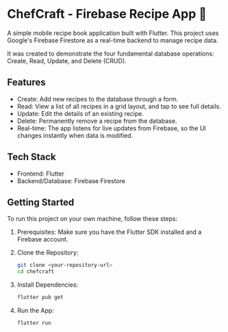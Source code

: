 # ChefCraft - Firebase Recipe App 🍳

A simple mobile recipe book application built with Flutter. This project uses Google's Firebase Firestore as a real-time backend to manage recipe data.

It was created to demonstrate the four fundamental database operations: Create, Read, Update, and Delete (CRUD).

## Features

* Create: Add new recipes to the database through a form.
* Read: View a list of all recipes in a grid layout, and tap to see full details.
* Update: Edit the details of an existing recipe.
* Delete: Permanently remove a recipe from the database.
* Real-time: The app listens for live updates from Firebase, so the UI changes instantly when data is modified.

## Tech Stack

* Frontend: Flutter
* Backend/Database: Firebase Firestore

## Getting Started

To run this project on your own machine, follow these steps:

1. Prerequisites: Make sure you have the Flutter SDK installed and a Firebase account.

2.  Clone the Repository:
    ```bash
    git clone <your-repository-url>
    cd chefcraft
    ```

3.  Install Dependencies:
    ```bash
    flutter pub get
    ```



5.  Run the App:
    ```bash
    flutter run
    ```
